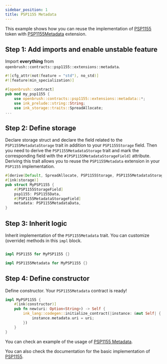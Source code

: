 ```yaml
---
sidebar_position: 1
title: PSP1155 Metadata
---
```


This example shows how you can reuse the implementation of [PSP1155](https://github.com/Supercolony-net/openbrush-contracts/tree/main/contracts/src/token/psp1155) token with [PSP1155Metadata](https://github.com/Supercolony-net/openbrush-contracts/tree/main/contracts/src/token/psp1155/src/extensions/metadata.rs) extension.

## Step 1: Add imports and enable unstable feature

Import **everything** from `openbrush::contracts::psp1155::extensions::metadata`.

```rust
#![cfg_attr(not(feature = "std"), no_std)]
#![feature(min_specialization)]

#[openbrush::contract]
pub mod my_psp1155 {
    use openbrush::contracts::psp1155::extensions::metadata::*;
    use ink_prelude::string::String;
    use ink_storage::traits::SpreadAllocate;
...
```

## Step 2: Define storage

Declare storage struct and declare the field related to the `PSP1155MetadataStorage` trait in addition to your `PSP1155Storage` field. Then you need to derive the `PSP1155MetadataStorage` trait and mark the corresponding field with the `#[PSP1155MetadataStorageField]` attribute. Deriving this trait allows you to reuse the `PSP1155Metadata` extension in your `PSP1155` implementation.

```rust
#[derive(Default, SpreadAllocate, PSP1155Storage, PSP1155MetadataStorage)]
#[ink(storage)]
pub struct MyPSP1155 {
    #[PSP1155StorageField]
    psp1155: PSP1155Data,
    #[PSP1155MetadataStorageField]
    metadata: PSP1155MetadataData,
}
```

## Step 3: Inherit logic

Inherit implementation of the `PSP1155Metadata` trait. You can customize (override) methods in this `impl` block.

```rust

impl PSP1155 for MyPSP1155 {}

impl PSP1155Metadata for MyPSP1155 {}
```

## Step 4: Define constructor

Define constructor. Your `PSP1155Metadata` contract is ready!

```rust
impl MyPSP1155 {
    #[ink(constructor)]
    pub fn new(uri: Option<String>) -> Self {
        ink_lang::codegen::initialize_contract(|instance: &mut Self| {
            instance.metadata.uri = uri;
        })
    }
}
```
You can check an example of the usage of [PSP1155 Metadata](https://github.com/Supercolony-net/openbrush-contracts/tree/main/examples/psp1155_extensions/metadata).

You can also check the documentation for the basic implementation of [PSP1155](/smart-contracts/PSP1155).
